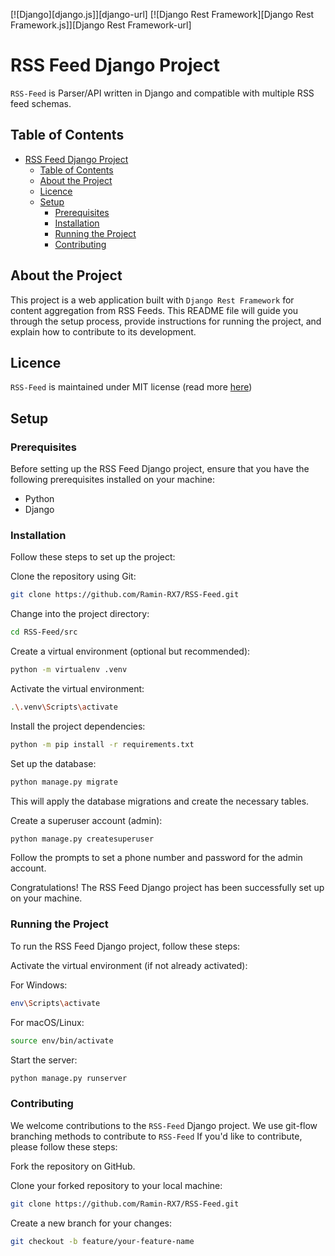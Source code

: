 [![Django][django.js]][django-url]
[![Django Rest Framework][Django Rest Framework.js]][Django Rest Framework-url]


# RSS Feed Django Project
`RSS-Feed` is Parser/API written in Django and compatible with multiple RSS feed schemas.


## Table of Contents
- [RSS Feed Django Project](#rss-feed-django-project)
  - [Table of Contents](#table-of-contents)
  - [About the Project](#about-the-project)
  - [Licence](#licence)
  - [Setup](#setup)
    - [Prerequisites](#prerequisites)
    - [Installation](#installation)
    - [Running the Project](#running-the-project)
    - [Contributing](#contributing)



## About the Project
This project is a web application built with `Django Rest Framework` for content aggregation from RSS Feeds. This README file will guide you through the setup process, provide instructions for running the project, and explain how to contribute to its development.


## Licence
`RSS-Feed` is maintained under MIT license (read more [here](/LICENSE))



## Setup

### Prerequisites
Before setting up the RSS Feed Django project, ensure that you have the following prerequisites installed on your machine:

- Python
- Django


### Installation
Follow these steps to set up the project:

Clone the repository using Git:

```bash
git clone https://github.com/Ramin-RX7/RSS-Feed.git
```
Change into the project directory:
```bash
cd RSS-Feed/src
```
Create a virtual environment (optional but recommended):
```bash
python -m virtualenv .venv
```

Activate the virtual environment:

```bash
.\.venv\Scripts\activate
```

Install the project dependencies:

```bash
python -m pip install -r requirements.txt
```

Set up the database:

```bash
python manage.py migrate
```
This will apply the database migrations and create the necessary tables.

Create a superuser account (admin):

```bash
python manage.py createsuperuser
```
Follow the prompts to set a phone number and password for the admin account.

Congratulations! The RSS Feed Django project has been successfully set up on your machine.


### Running the Project
To run the RSS Feed Django project, follow these steps:

Activate the virtual environment (if not already activated):

For Windows:

```bash
env\Scripts\activate
```
For macOS/Linux:

```bash
source env/bin/activate
```
Start the server:

```bash
python manage.py runserver
```


### Contributing
We welcome contributions to the `RSS-Feed` Django project.
We use git-flow branching methods to contribute to `RSS-Feed`
If you'd like to contribute, please follow these steps:

Fork the repository on GitHub.

Clone your forked repository to your local machine:

```bash
git clone https://github.com/Ramin-RX7/RSS-Feed.git
```
Create a new branch for your changes:


```bash
git checkout -b feature/your-feature-name
```
